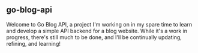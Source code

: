 ## go-blog-api
Welcome to Go Blog API, a project I'm working on in my spare time to learn and develop a simple API backend for a blog website. While it's a work in progress, there's still much to be done, and I'll be continually updating, refining, and learning!
